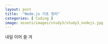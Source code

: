 ```yaml
---
layout: post
title:  "Node.js 기초 정리"
categories: [ Coding ]
image: assets/images/study3/study3_nodejs.jpg
---
```

내일 이어 쓸 겨
